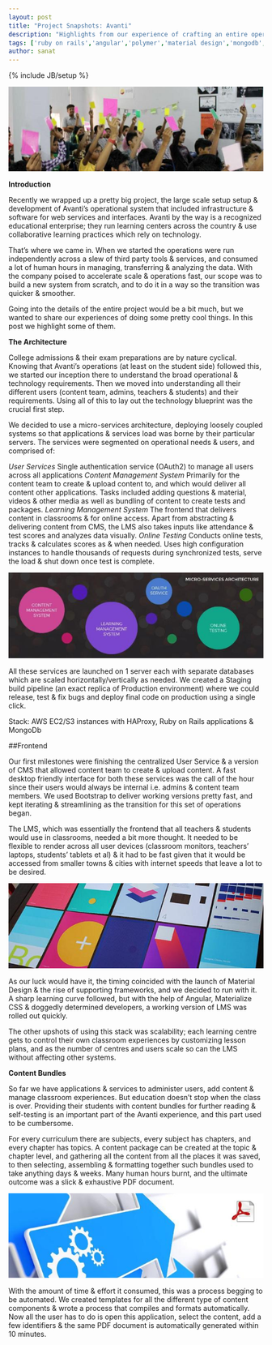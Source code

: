 ```yaml
---
layout: post
title: "Project Snapshots: Avanti"
description: "Highlights from our experience of crafting an entire operational system for a rising educational enterprise"
tags: ['ruby on rails','angular','polymer','material design','mongodb','chef','amazon ec2','amazon s3','oauth2','micro services architecture','haproxy','bootstrap','videojs','mathjax','export pdf','jenkins','ci']
author: sanat
---
```

{% include JB/setup %}

<div class="row"><div class='col-md-8 col-md-offset-2'> <img class="img-responsive" src="/assets/blogs/Avanti-1.jpg"> </div></div>

**Introduction**

Recently we wrapped up a pretty big project, the large scale setup setup & development of Avanti’s operational system that included infrastructure & software for web services and interfaces. Avanti by the way is a recognized educational enterprise; they run learning centers across the country & use collaborative learning practices which rely on technology.

That’s where we came in. When we started the operations were run independently across a slew of third party tools & services, and consumed a lot of human hours in managing, transferring & analyzing the data. With the company poised to accelerate scale & operations fast, our scope was to build a new system from scratch, and to do it in a way so the transition was quicker & smoother.

Going into the details of the entire project would be a bit much, but we wanted to share our experiences of doing some pretty cool things. In this post we highlight some of them. 

**The Architecture**

College admissions & their exam preparations are by nature cyclical. Knowing that Avanti’s operations (at least on the student side) followed this, we started our inception there to understand the broad operational & technology requirements. Then we moved into understanding all their different users (content team, admins, teachers & students) and their requirements. Using all of this to lay out the technology blueprint was the crucial first step.

We decided to use a micro-services architecture, deploying loosely coupled systems so that applications & services load was borne by their particular servers. The services were segmented on operational needs & users, and comprised of:

*User Services* Single authentication service (OAuth2) to manage all users across all applications
*Content Management System* Primarily for the content team to create & upload content to, and which would deliver all content other applications. Tasks included adding questions & material, videos & other media as well as bundling of content to create tests and packages.
*Learning Management System* The frontend that delivers content in classrooms & for online access. Apart from abstracting & delivering content from CMS, the LMS also takes inputs like attendance & test scores and analyzes data visually.
*Online Testing* Conducts online tests, tracks & calculates scores as & when needed. Uses high configuration instances to handle thousands of requests during synchronized tests, serve the load & shut down once test is complete.

<div class="row"><div class='col-md-8 col-md-offset-2'> <img class="img-responsive" src="/assets/blogs/Avanti-2.jpg"> </div></div>


All these services are launched on 1 server each with separate databases which are scaled horizontally/vertically as needed. We created a Staging build pipeline (an exact replica of Production environment) where we could release, test & fix bugs and deploy final code on production using a single click. 

Stack: AWS EC2/S3 instances with HAProxy, Ruby on Rails applications & MongoDb

##Frontend

Our first milestones were finishing the centralized User Service & a version of CMS that allowed content team to create & upload content. A fast desktop friendly interface for both these services was the call of the hour since their users would always be internal i.e. admins & content team members. We used Bootstrap to deliver working versions pretty fast, and kept iterating & streamlining as the transition for this set of operations began.

The LMS, which was essentially the frontend that all teachers & students would use in classrooms, needed a bit more thought. It needed to be flexible to render across all user devices (classroom monitors, teachers’ laptops, students’ tablets et al) & it had to be fast given that it would be accessed from smaller towns & cities with internet speeds that leave a lot to be desired.


<div class="row"><div class='col-md-8 col-md-offset-2'> <img class="img-responsive" src="/assets/blogs/Avanti-3.jpg"> </div></div>

As our luck would have it, the timing coincided with the launch of Material Design & the rise of supporting frameworks, and we decided to run with it. A sharp learning curve followed, but with the help of Angular, Materialize CSS & doggedly determined developers, a working version of LMS was rolled out quickly. 

The other upshots of using this stack was scalability; each learning centre gets to control their own classroom experiences by customizing lesson plans, and as the number of centres and users scale so can the LMS without affecting other systems.

**Content Bundles**

So far we have applications & services to administer users, add content & manage classroom experiences. But education doesn’t stop when the class is over. Providing their students with content bundles for further reading & self-testing is an important part of the Avanti experience, and this part used to be cumbersome.

For every curriculum there are subjects, every subject has chapters, and every chapter has topics. A content package can be created at the topic & chapter level, and gathering all the content from all the places it was saved, to then selecting, assembling & formatting together such bundles used to take anything days & weeks. Many human hours burnt, and the ultimate outcome was a slick & exhaustive PDF document.


<div class="row"><div class='col-md-8 col-md-offset-2'> <img class="img-responsive" src="/assets/blogs/Avanti-4.jpg"> </div></div>

With the amount of time & effort it consumed, this was a process begging to be automated. We created templates for all the different type of content components & wrote a process that compiles and formats automatically. Now all the user has to do is open this application, select the content, add a few identifiers & the same PDF document is automatically generated within 10 minutes.


